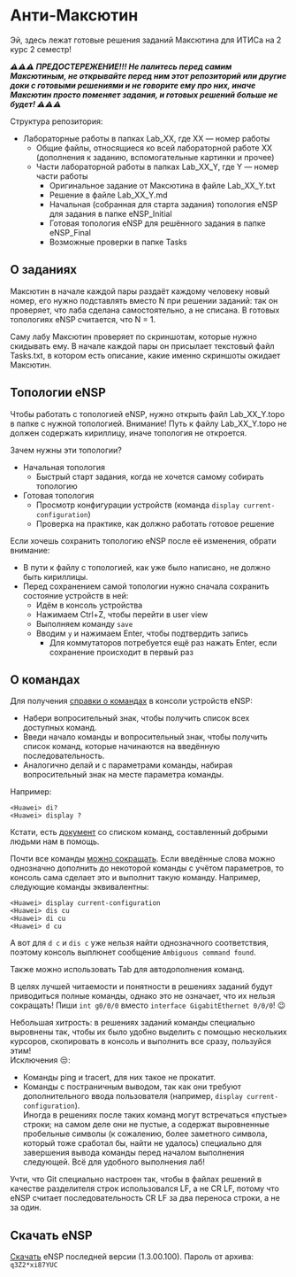# Анти-Максютин

Эй, здесь лежат готовые решения заданий Максютина для ИТИСа на 2 курс 2 семестр!

***⚠⚠⚠ ПРЕДОСТЕРЕЖЕНИЕ!!! Не палитесь перед самим Максютиным, не открывайте перед ним этот репозиторий или другие доки с готовыми решениями и не говорите ему про них, иначе Максютин просто поменяет задания, и готовых решений больше не будет! ⚠⚠⚠***

Структура репозитория:

- Лабораторные работы в папках Lab_XX, где XX — номер работы
	- Общие файлы, относящиеся ко всей лабораторной работе XX (дополнения к заданию, вспомогательные картинки и прочее)
	- Части лабораторной работы в папках Lab_XX_Y, где Y — номер части работы
		- Оригинальное задание от Максютина в файле Lab_XX_Y.txt
		- Решение в файле Lab_XX_Y.md
		- Начальная (собранная для старта задания) топология eNSP для задания в папке eNSP_Initial
		- Готовая топология eNSP для решённого задания в папке eNSP_Final
		- Возможные проверки в папке Tasks

## О заданиях

Максютин в начале каждой пары раздаёт каждому человеку новый номер, его нужно подставлять вместо N при решении заданий: так он проверяет, что лаба сделана самостоятельно, а не списана. В готовых топологиях eNSP считается, что N = 1.

Саму лабу Максютин проверяет по скриншотам, которые нужно скидывать ему. В начале каждой пары он присылает текстовый файл Tasks.txt, в котором есть описание, какие именно скриншоты ожидает Максютин.

## Топологии eNSP

Чтобы работать с топологией eNSP, нужно открыть файл Lab_XX_Y.topo в папке с нужной топологией. Внимание! Путь к файлу Lab_XX_Y.topo не должен содержать кириллицу, иначе топология не откроется.

Зачем нужны эти топологии?

- Начальная топология
  - Быстрый старт задания, когда не хочется самому собирать топологию
- Готовая топология
  - Просмотр конфигурации устройств (команда `display current-configuration`)
  - Проверка на практике, как должно работать готовое решение

Если хочешь сохранить топологию eNSP после её изменения, обрати внимание:

- В пути к файлу с топологией, как уже было написано, не должно быть кириллицы.
- Перед сохранением самой топологии нужно сначала сохранить состояние устройств в ней:
  - Идём в консоль устройства
  - Нажимаем Ctrl+Z, чтобы перейти в user view
  - Выполняем команду `save`
  - Вводим `y` и нажимаем Enter, чтобы подтвердить запись
    - Для коммутаторов потребуется ещё раз нажать Enter, если сохранение происходит в первый раз

## О командах

Для получения [справки о командах](https://support.huawei.com/enterprise/en/doc/EDOC1000178166/31c3c5ba/using-command-line-online-help) в консоли устройств eNSP:

- Набери вопросительный знак, чтобы получить список всех доступных команд.
- Введи начало команды и вопросительный знак, чтобы получить список команд, которые начинаются на введённую последовательность.
- Аналогично делай и с параметрами команды, набирая вопросительный знак на месте параметра команды.

Например:

```
<Huawei> di?
<Huawei> display ?
```

Кстати, есть [документ](https://docs.google.com/document/d/1OLyn9j66fk6rimBzcF10EfehzMgr4ZaK_ySQ-RSVmnc/edit) со списком команд, составленный добрыми людьми нам в помощь.

Почти все команды [можно сокращать](https://support.huawei.com/enterprise/en/doc/EDOC1000178166/51044c5f/editing-command-lines). Если введённые слова можно однозначно дополнить до некоторой команды с учётом параметров, то консоль сама сделает это и выполнит такую команду. Например, следующие команды эквивалентны:

```
<Huawei> display current-configuration
<Huawei> dis cu
<Huawei> di cu
<Huawei> d cu
```

А вот для `d c` и `dis c` уже нельзя найти однозначного соответствия, поэтому консоль выплюнет сообщение `Ambiguous command found`.

Также можно использовать Tab для автодополнения команд.

В целях лучшей читаемости и понятности в решениях заданий будут приводиться полные команды, однако это не означает, что их нельзя сокращать! Пиши `int g0/0/0` вместо `interface GigabitEthernet 0/0/0`! 😉

Небольшая хитрость: в решениях заданий команды специально выровнены так, чтобы их было удобно выделить с помощью нескольких курсоров, скопировать в консоль и выполнить все сразу, пользуйся этим!  
Исключения 😒:

- Команды ping и tracert, для них такое не прокатит.
- Команды с постраничным выводом, так как они требуют дополнительного ввода пользователя (например, `display current-configuration`).  
  Иногда в решениях после таких команд могут встречаться «пустые» строки; на самом деле они не пустые, а содержат выровненные пробельные символы (к сожалению, более заметного символа, который тоже сработал бы, найти не удалось) специально для завершения вывода команды перед началом выполнения следующей. Всё для удобного выполнения лаб!

Учти, что Git специально настроен так, чтобы в файлах решений в качестве разделителя строк использовался LF, а не CR LF, потому что eNSP считает последовательность CR LF за два переноса строки, а не за один.

## Скачать eNSP

[Скачать](https://mega.nz/file/LlgEHITQ#5r8fBBF2ZU9DKRu27wEuqTPcU_mYqPAfmkoTwNdleTc) eNSP последней версии (1.3.00.100). Пароль от архива: `q3Z2*xi87YUC`
